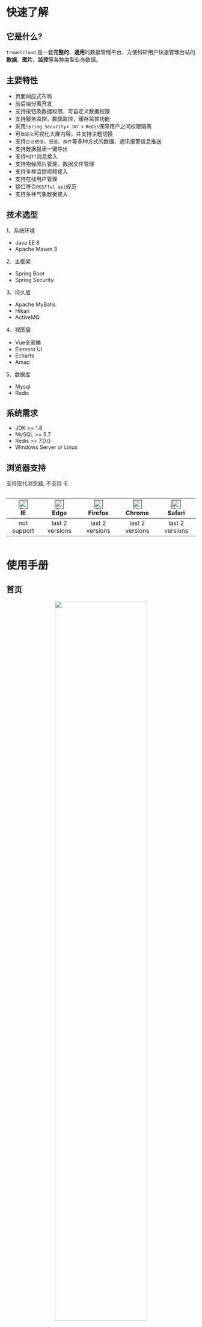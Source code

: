 # 快速了解

## 它是什么?

`truwelcloud` 是一套**完整的**、**通用**的数据管理平台，方便科研用户快速管理台站的**数据**、**图片**、**监控**等各种类型业务数据。

## 主要特性

- 页面响应式布局
- 前后端分离开发
- 支持按钮及数据权限，可自定义数据权限
- 支持服务监控，数据监控，缓存监控功能
- 采用`Spring Security`+ `JWT` + `Redis`保障用户之间权限隔离
- 可`自定义`可视化大屏内容，并支持主题切换
- 支持`企业微信`、`短信`、`邮件`等多种方式的数据、通讯报警信息推送
- 支持数据报表一键导出
- 支持`MQTT`消息接入
- 支持物候照片管理、数据文件管理
- 支持多种监控视频接入
- 支持在线用户管理
- 接口符合`RESTful api`规范
- 支持多种气象数据接入

## 技术选型
1、系统环境
- Java EE 8
- Apache Maven 3

2、主框架
- Spring Boot
- Spring Security

3、持久层
- Apache MyBatis
- Hikari
- ActiveMQ

4、视图层
- Vue全家桶
- Element UI
- Echarts
- Amap

5、数据库
- Mysql
- Redis

## 系统需求

- JDK >= 1.8
- MySQL >= 5.7
- Redis >= 7.0.0
- Windows Server or Linux

## 浏览器支持

支持现代浏览器, 不支持 IE
<div style="width: auto;
  display: table;
  margin-left: auto;
  margin-right: auto">

| [<img src="_media/edge_48x48.png" alt=" Edge" width="24px" height="24px" />]()</br>IE | [<img src="_media/edge_48x48.png" alt=" Edge" width="24px" height="24px" />]()</br>Edge | [<img src="_media/firefox_48x48.png" alt="Firefox" width="24px" height="24px" />]()</br>Firefox | [<img src="_media/chrome_48x48.png" alt="Chrome" width="24px" height="24px" />]()</br>Chrome | [<img src="_media/safari_48x48.png" alt="Safari" width="24px" height="24px" />]()</br>Safari |
| :--------------------------------------------------------------------------------------------------------------------------------------------------------------------------------------------------: | :----------------------------------------------------------------------------------------------------------------------------------------------------------------------------------------------------: | :---------------------------------------------------------------------------------------------------------------------------------------------------------------------------------------------------------------: | :-----------------------------------------------------------------------------------------------------------------------------------------------------------------------------------------------------------: | :-----------------------------------------------------------------------------------------------------------------------------------------------------------------------------------------------------------: |
|                                                                                             not support                                                                                              |                                                                                            last 2 versions                                                                                             |                                                                                                  last 2 versions                                                                                                  |                                                                                                last 2 versions                                                                                                |                                                                                                last 2 versions                                                                                                |

</div>

# 使用手册

## 首页

<div align=center><img src="_media/dashboard.png" width="70%"/></div>
<div align=center><img src="_media/dashboard2.png" width="50%"/><img src="_media/dashboard2_setup.png" width="50%"/></div>
<div align=center><img src="_media/dashboard3.png" width="50%"/><img src="_media/dashboard4.png" width="50%"/></div>

系统页面分为三大部分，菜单栏用于切换不同功能，导航栏用于展示用户信息、报警信息以及路由信息，主区域展示各种数据信息；首页大屏可根据用户需求定制不同样式

> 支持皮肤切换、展示数据自定义、分组全屏功能
## 站点数据

### 气象数据

#### 数据图表

<div align=center><img src="_media/analysis_data_grid_diagram.png" width="70%"/></div>

默认显示第一个表格前两个字段的最新一天的数据，可通过设置按钮进行参数和间隔时间的选择，通过点击左边树形列表进行站点切换显示

#### 最新数据

<div align=center><img src="_media/analysis_data_realtime.png" width="70%"/></div>

展示表格最新一条数据，同样可以通过点击左边树形列表进行站点切换显示

#### 数据分析

<div align=center><img src="_media/analysis_data_diagram.png" width="70%"/></div>

在这里可以对数据进行更细化的分析，包括`折线图`、`散点图`、`风玫瑰`、`梯度图`、`列表`，可以对数据进行列表下载或打包下载

> **提示：** 参数可以随意组合，支持跨站点数据分析
### 物候数据

<div align=center><img src="_media/analysis_img_normal.png" width="50%"/><img src="_media/analysis_img_ndvi.png" width="50%"/></div>

平台按照物候图片的类型进行分类展示，后期将增加GCC实时计算功能

### 原始文件

<div align=center><img src="_media/analysis_file_unique.png" width="50%"/></div>

平台除了将对接数据直接入库外，不管原始文件是追加模式还是唯一模式都可以很方便地进行管理

## 监控

### 传输监控

<div align=center><img src="_media/monitor_transmit.png" width="70%"/></div>

对数据传输状态进行实时监控

> 1. 蓝色=>正常 
> 2. 红色=>离线

### 系统监控

<div align=center><img src="_media/monitor_server.png" width="70%"/></div>

对服务器CPU、Java虚拟机、磁盘状态进行实时监控

### 缓存监控

<div align=center><img src="_media/monitor_redis.png" width="70%"/></div>

对Redis缓存进行实时监控

### 在线用户

<div align=center><img src="_media/monitor_online.png" width="70%"/></div>

对已登陆平台的用户进行管理，可以对其进行强退操作

## 系统管理

### 用户管理

<div align=center><img src="_media/sys_user.png" width="50%"/><img src="_media/sys_user_categories.png" width="50%"/></div>


> 一个用户可以分配多个角色

### 角色管理

<div align=center><img src="_media/sys_role.png" width="50%"/><img src="_media/sys_role_permission.png" width="50%"/></div>


### 菜单管理

<div align=center><img src="_media/sys_menu.png" width="70%"/></div>

可以对平台菜单栏内容进行更改，包括名称、顺序、图标等

### 站点管理

<div align=center><img src="_media/sys_station.png" width="70%"/></div>

<div align=center><img src="_media/sys_station_setup.png" width="70%"/></div>

<div align=center><img src="_media/sys_station_field.png" width="70%"/></div>

平台按照`站点`->`系统`->`数据表`三级进行分类，在`数据表`层可继续细分`数据`、`图片`和`文件`三大类

> 平台目前支持`campbell数据`、`mqtt消息`、`本地文件`等多种市面主流数据类型，其他类型可根据需求进行定制开发

## 日志管理

### 数据报警

<div align=center><img src="_media/log_warning.png" width="70%"/></div>

### 登陆日志

<div align=center><img src="_media/log_login.png" width="70%"/></div>

### 操作日志

<div align=center><img src="_media/log_operate.png" width="70%"/></div>

> 操作日志颗粒度可根据用户需求增减